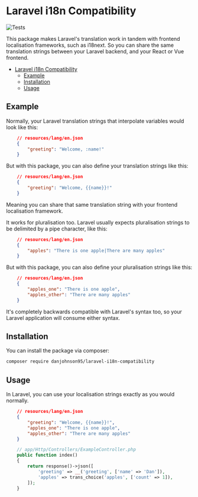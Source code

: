 # Laravel i18n Compatibility

![Tests](https://github.com/danjohnson95/laravel-i18n-compatibility/actions/workflows/test.yml/badge.svg)

This package makes Laravel's translation work in tandem with frontend localisation frameworks, such as i18next. So you can share the same translation strings between your Laravel backend, and your React or Vue frontend.

- [Laravel i18n Compatibility](#laravel-i18n-compatibility)
  - [Example](#example)
  - [Installation](#installation)
  - [Usage](#usage)

## Example

Normally, your Laravel translation strings that interpolate variables would look like this:

```json
    // resources/lang/en.json
    {
        "greeting": "Welcome, :name!"
    }
```

But with this package, you can also define your translation strings like this:

```json
    // resources/lang/en.json
    {
        "greeting": "Welcome, {{name}}!"
    }
```

Meaning you can share that same translation string with your frontend localisation framework.

It works for pluralisation too. Laravel usually expects pluralisation strings to be delimited by a pipe character, like this:

```json
    // resources/lang/en.json
    {
        "apples": "There is one apple|There are many apples"
    }
```

But with this package, you can also define your pluralisation strings like this:

```json
    // resources/lang/en.json
    {
        "apples_one": "There is one apple",
        "apples_other": "There are many apples"
    }
```

It's completely backwards compatible with Laravel's syntax too, so your Laravel application will consume either syntax.

## Installation

You can install the package via composer:

```bash
composer require danjohnson95/laravel-i18n-compatibility
```

## Usage

In Laravel, you can use your localisation strings exactly as you would normally.

```json
    // resources/lang/en.json
    {
        "greeting": "Welcome, {{name}}!",
        "apples_one": "There is one apple",
        "apples_other": "There are many apples"
    }
```

```php
    // app/Http/Controllers/ExampleController.php
    public function index()
    {
        return response()->json([
            'greeting' => __('greeting', ['name' => 'Dan']),
            'apples' => trans_choice('apples', ['count' => 1]),
        ]);
    }
```
